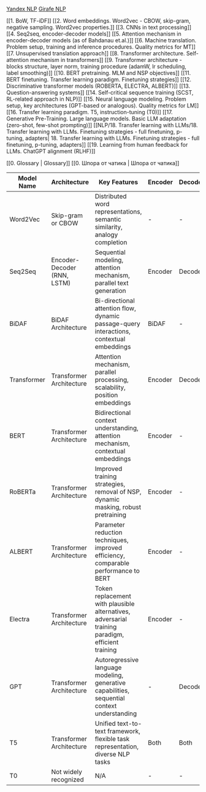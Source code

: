 [Yandex NLP](https://github.com/yandexdataschool/nlp_course)
[Girafe NLP](https://github.com/girafe-ai/natural-language-processing/tree/master)

[[1. BoW, TF-iDF]]
[[2. Word embeddings. Word2vec - CBOW, skip-gram, negative sampling. Word2vec properties.]]
[[3. CNNs in text processing]]
[[4. Seq2seq, encoder-decoder models]]
[[5. Attention mechanism in encoder-decoder models (as of Bahdanau et.al.)]]
[[6. Machine translation. Problem setup, training and inference procedures. Quality metrics for MT]]
[[7. Unsupervised translation approach]]
[[8. Transformer architecture. Self-attention mechanism in transformers]]
[[9. Transformer architecture - blocks structure, layer norm, training procedure (adamW, lr scheduling, label smoothing)]]
[[10. BERT pretraining. MLM and NSP objectives]]
[[11. BERT finetuning. Transfer learning paradigm. Finetuning strategies]]
[[12. Discriminative transformer models (ROBERTA, ELECTRA, ALBERT)]]
[[13. Question-answering systems]]
[[14. Self-critical sequence training (SCST, RL-related approach in NLP)]]
[[15. Neural language modeling. Problem setup, key architectures (GPT-based or analogous). Quality metrics for LM]]
[[16. Transfer learning paradigm. T5, instruction-tuning (T0)]]
[[17. Generative Pre-Training. Large language models. Basic LLM adaptation (zero-shot, few-shot prompting)]]
[[NLP/18. Transfer learning with LLMs/18. Transfer learning with LLMs. Finetuning strategies - full finetuning, p-tuning, adapters| 18. Transfer learning with LLMs. Finetuning strategies - full finetuning, p-tuning, adapters]]
[[19. Learning from human feedback for LLMs. ChatGPT alignment (RLHF)]]
  
[[0. Glossary | Glossary]]
[[0. Шпора от чатика | Шпора от чатика]]


| Model Name  | Architecture                | Key Features                                                                                      | Encoder | Decoder | Tasks It Solves                                       | G/D | Loss Function                        | Training Method                                                      |
|-------------|-----------------------------|--------------------------------------------------------------------------------------------------|---------|---------|-------------------------------------------------------|-----|--------------------------------------|---------------------------------------------------------------------|
| Word2Vec    | Skip-gram or CBOW           | Distributed word representations, semantic similarity, analogy completion                        | -       | -       | Word embeddings, similarity, analogy tasks             | G   | CrossEntropy Loss                                  | Unsupervised pretraining on large corpora                           |
| Seq2Seq     | Encoder-Decoder (RNN, LSTM)  | Sequential modeling, attention mechanism, parallel text generation                               | Encoder | Decoder | Machine Translation, Summarization, Text Generation   | G   | CrossEntropy Loss                   | Supervised learning with parallel sequences                         |
| BiDAF       | BiDAF Architecture           | Bi-directional attention flow, dynamic passage-query interactions, contextual embeddings        | BiDAF   | -       | Question Answering, Reading Comprehension              | D   | CrossEntropy Loss                   | Supervised learning with SQuAD dataset                              |
| Transformer | Transformer Architecture     | Attention mechanism, parallel processing, scalability, position embeddings                      | Encoder | Decoder | Various NLP tasks (e.g., translation, classification) | Both (depending on usage)  | Various (e.g., CrossEntropy, Mean Squared Error) | Unsupervised pretraining on large corpora                           |
| BERT        | Transformer Architecture     | Bidirectional context understanding, attention mechanism, contextual embeddings                   | Encoder | -       | Sentence classification, NER, QA, language understanding | D   | Masked Language Model (MLM)         | Supervised fine-tuning on task-specific datasets                   |
| RoBERTa      | Transformer Architecture     | Improved training strategies, removal of NSP, dynamic masking, robust pretraining                 | Encoder | -       | Similar to BERT, improved training strategies          | D   | Masked Language Model (MLM)         | Supervised fine-tuning on task-specific datasets                   |
| ALBERT      | Transformer Architecture     | Parameter reduction techniques, improved efficiency, comparable performance to BERT               | Encoder | -       | Similar to BERT with parameter reduction              | D   | Masked Language Model (MLM)         | Supervised fine-tuning on task-specific datasets                   |
| Electra      | Transformer Architecture     | Token replacement with plausible alternatives, adversarial training paradigm, efficient training | Encoder | -       | Various NLP tasks with a focus on efficiency          | D   | Adversarial Loss, Discriminative Loss | Pretraining with a generator-discriminator architecture             |
| GPT         | Transformer Architecture     | Autoregressive language modeling, generative capabilities, sequential context understanding    | -       | Decoder | Text generation, language modeling                    | G   | Autoregressive Loss (e.g., CrossEntropy) | Unsupervised pretraining on large corpora                           |
| T5          | Transformer Architecture     | Unified text-to-text framework, flexible task representation, diverse NLP tasks                   | Both    | Both    | Text-to-text tasks (e.g., summarization, translation) | Both (generative)          | Various (customized task-specific objectives) | Unsupervised pretraining on large corpora                           |
| T0          | Not widely recognized       | N/A                                                                                              | -       | -       | N/A                                                   | N/A | N/A                                  | N/A                                                                 |

